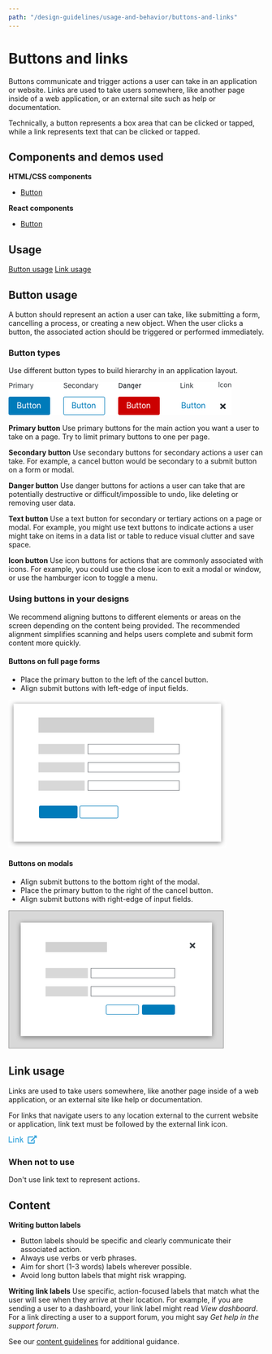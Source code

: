 ```yaml
---
path: "/design-guidelines/usage-and-behavior/buttons-and-links"
---
```

# Buttons and links
Buttons communicate and trigger actions a user can take in an application or website. Links are used to take users somewhere, like another page inside of a web application, or an external site such as help or documentation.  

Technically, a button represents a box area that can be clicked or tapped, while a link represents text that can be clicked or tapped.

## Components and demos used
**HTML/CSS components**
* [Button](/documentation/core/components/button)

**React components**
* [Button](/documentation/react/components/button)

## Usage
[Button usage](#button-usage)
[Link usage](#link-usage)

## Button usage
A button should represent an action a user can take, like submitting a form, cancelling a process, or creating a new object. When the user clicks a button, the associated action should be triggered or performed immediately.

### Button types
Use different button types to build hierarchy in an application layout.

  ![Button types](img/buttontype.png)

  **Primary button**
  Use primary buttons for the main action you want a user to take on a page. Try to limit primary buttons to one per page.

  **Secondary button**
  Use secondary buttons for secondary actions a user can take. For example, a cancel button would be secondary to a submit button on a form or modal.

  **Danger button**
  Use danger buttons for actions a user can take that are potentially destructive or difficult/impossible to undo, like deleting or removing user data.

  **Text button**
  Use a text button for secondary or tertiary actions on a page or modal. For example, you might use text buttons to indicate actions a user might take on items in a data list or table to reduce visual clutter and save space.

  **Icon button**
  Use icon buttons for actions that are commonly associated with icons. For example, you could use the close icon to exit a modal or window, or use the hamburger icon to toggle a menu.


### Using buttons in your designs
We recommend aligning buttons to different elements or areas on the screen depending on the content being provided. The recommended alignment simplifies scanning and helps users complete and submit form content more quickly.  

#### Buttons on full page forms
* Place the primary button to the left of the cancel button.
* Align submit buttons with left-edge of input fields.

![Buttons on full page forms](img/fullpage-button.png)

#### Buttons on modals
* Align submit buttons to the bottom right of the modal.
* Place the primary button to the right of the cancel button.
* Align submit buttons with right-edge of input fields.

![Buttons on modals](img/modal-button.png)

<!-- We'll want to include some information for button usage on wizards when we have some examples.
 #### Buttons on wizards
The placement of buttons on wizards will depend on the layout of content you present. -->

## Link usage
Links are used to take users somewhere, like another page inside of a web application, or an external site like help or documentation.

For links that navigate users to any location external to the current website or application, link text must be followed by the external link icon.

![External link icon](img/external-link.png)

### When not to use
Don't use link text to represent actions.

## Content
**Writing button labels**
* Button labels should be specific and clearly communicate their associated action.
* Always use verbs or verb phrases.
* Aim for short (1-3 words) labels wherever possible.
* Avoid long button labels that might risk wrapping.

**Writing link labels**
Use specific, action-focused labels that match what the user will see when they arrive at their location. For example, if you are sending a user to a dashboard, your link label might read _View dashboard_. For a link directing a user to a support forum, you might say _Get help in the support forum_.

See our [content guidelines](/design-guidelines/content/) for additional guidance.
